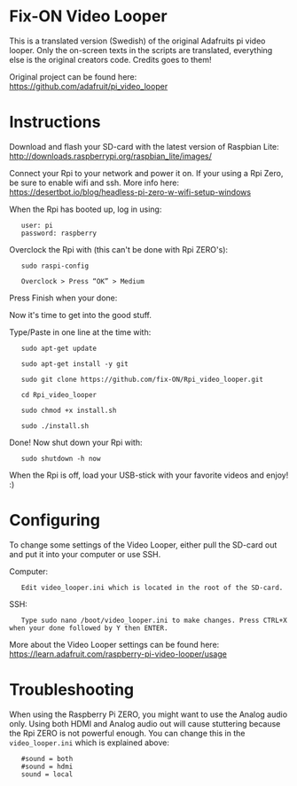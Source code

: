 
 
 
# Fix-ON Video Looper
This is a translated version (Swedish) of the original Adafruits pi video looper. Only the on-screen texts in the scripts are translated, everything else is the original creators code. Credits goes to them!

Original project can be found here: https://github.com/adafruit/pi_video_looper

# Instructions

Download and flash your SD-card with the latest version of Raspbian Lite: http://downloads.raspberrypi.org/raspbian_lite/images/

Connect your Rpi to your network and power it on. If your using a Rpi Zero, be sure to enable wifi and ssh. More info here: https://desertbot.io/blog/headless-pi-zero-w-wifi-setup-windows 

When the Rpi has booted up, log in using:

       user: pi
       password: raspberry 

Overclock the Rpi with (this can't be done with Rpi ZERO's):

       sudo raspi-config
    
       Overclock > Press “OK” > Medium
       
Press Finish when your done:

Now it's time to get into the good stuff. 

Type/Paste in one line at the time with: 

       sudo apt-get update
       
       sudo apt-get install -y git
       
       sudo git clone https://github.com/fix-ON/Rpi_video_looper.git
       
       cd Rpi_video_looper
       
       sudo chmod +x install.sh
       
       sudo ./install.sh
Done!
Now shut down your Rpi with:

       sudo shutdown -h now
       
When the Rpi is off, load your USB-stick with your favorite videos and enjoy! :)


# Configuring

To change some settings of the Video Looper, either pull the SD-card out and put it into your computer or use SSH.

Computer:

       Edit video_looper.ini which is located in the root of the SD-card.
SSH:

       Type sudo nano /boot/video_looper.ini to make changes. Press CTRL+X when your done followed by Y then ENTER.

More about the Video Looper settings can be found here: https://learn.adafruit.com/raspberry-pi-video-looper/usage
       
       
# Troubleshooting

When using the Raspberry Pi ZERO, you might want to use the Analog audio only. Using both HDMI and Analog audio out will cause stuttering because the Rpi ZERO is not powerful enough. You can change this in the `video_looper.ini` which is explained above:

       #sound = both
       #sound = hdmi
       sound = local













